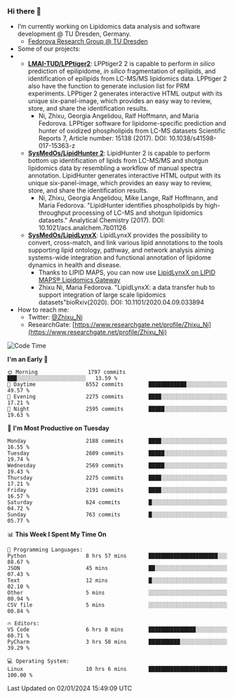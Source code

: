 ### Hi there 👋

- I’m currently working on Lipidomics data analysis and software development @ TU Dresden, Germany.
  + [Fedorova Research Group @ TU Dresden](https://tu-dresden.de/med/mf/zml/forschungsgruppen/fedorova/mitarbeiter-innen-der-fedorova-gruppe)
- Some of our projects:
- + **[LMAI-TUD/LPPtiger2](https://github.com/LMAI-TUD/lpptiger2)**: LPPtiger2 2 is capable to perform *in silico* prediction of epilipidome, *in silico* fragmentation of epilipids, and identification of epilipids from LC-MS/MS lipidomics data. LPPtiger 2 also have the function to generate inclusion list for PRM experiments. LPPtiger 2 generates interactive HTML output with its unique six-panel-image, which provides an easy way to review, store, and share the identification results. 
    * Ni, Zhixu, Georgia Angelidou, Ralf Hoffmann, and Maria Fedorova. LPPtiger software for lipidome-specific prediction and hunter of oxidized phospholipids from LC-MS datasets Scientific Reports 7, Article number: 15138 (2017). DOI: 10.1038/s41598-017-15363-z
  + **[SysMedOs/LipidHunter 2](https://github.com/SysMedOs/lipidhunter)**: LipidHunter 2 is capable to perform bottom up identification of lipids from LC-MS/MS and shotgun lipidomics data by resembling a workflow of manual spectra annotation. LipidHunter generates interactive HTML output with its unique six-panel-image, which provides an easy way to review, store, and share the identification results. 
    * Ni, Zhixu, Georgia Angelidou, Mike Lange, Ralf Hoffmann, and Maria Fedorova. "LipidHunter identifies phospholipids by high-throughput processing of LC-MS and shotgun lipidomics datasets." Analytical Chemistry (2017). DOI: 10.1021/acs.analchem.7b01126
  + **[SysMedOs/LipidLynxX](https://github.com/SysMedOs/LipidLynxX)**: LipidLynxX provides the possibility to convert, cross-match, and link various lipid annotations to the tools supporting lipid ontology, pathway, and network analysis aiming systems-wide integration and functional annotation of lipidome dynamics in health and disease.
    * Thanks to LIPID MAPS, you can now use [LipidLynxX on LIPID MAPS® Lipidomics Gateway](http://lipidmaps.org/lipidlynxx/)
    * Zhixu Ni, Maria Fedorova. "LipidLynxX: a data transfer hub to support integration of large scale lipidomics datasets"bioRxiv(2020). DOI: 10.1101/2020.04.09.033894
- How to reach me:
  + Twitter: [@Zhixu_Ni](https://twitter.com/Zhixu_Ni)
  + ResearchGate: [https://www.researchgate.net/profile/Zhixu_Ni](https://www.researchgate.net/profile/Zhixu_Ni)

<!--START_SECTION:waka-->
![Code Time](http://img.shields.io/badge/Code%20Time-1%2C943%20hrs%202%20mins-blue)

**I'm an Early 🐤** 

```text
🌞 Morning                1797 commits        ███░░░░░░░░░░░░░░░░░░░░░░   13.59 % 
🌆 Daytime                6552 commits        ████████████░░░░░░░░░░░░░   49.57 % 
🌃 Evening                2275 commits        ████░░░░░░░░░░░░░░░░░░░░░   17.21 % 
🌙 Night                  2595 commits        █████░░░░░░░░░░░░░░░░░░░░   19.63 % 
```
📅 **I'm Most Productive on Tuesday** 

```text
Monday                   2188 commits        ████░░░░░░░░░░░░░░░░░░░░░   16.55 % 
Tuesday                  2609 commits        █████░░░░░░░░░░░░░░░░░░░░   19.74 % 
Wednesday                2569 commits        █████░░░░░░░░░░░░░░░░░░░░   19.43 % 
Thursday                 2275 commits        ████░░░░░░░░░░░░░░░░░░░░░   17.21 % 
Friday                   2191 commits        ████░░░░░░░░░░░░░░░░░░░░░   16.57 % 
Saturday                 624 commits         █░░░░░░░░░░░░░░░░░░░░░░░░   04.72 % 
Sunday                   763 commits         █░░░░░░░░░░░░░░░░░░░░░░░░   05.77 % 
```


📊 **This Week I Spent My Time On** 

```text
💬 Programming Languages: 
Python                   8 hrs 57 mins       ██████████████████████░░░   88.67 % 
JSON                     45 mins             ██░░░░░░░░░░░░░░░░░░░░░░░   07.43 % 
Text                     12 mins             █░░░░░░░░░░░░░░░░░░░░░░░░   02.10 % 
Other                    5 mins              ░░░░░░░░░░░░░░░░░░░░░░░░░   00.94 % 
CSV file                 5 mins              ░░░░░░░░░░░░░░░░░░░░░░░░░   00.84 % 

🔥 Editors: 
VS Code                  6 hrs 8 mins        ███████████████░░░░░░░░░░   60.71 % 
PyCharm                  3 hrs 58 mins       ██████████░░░░░░░░░░░░░░░   39.29 % 

💻 Operating System: 
Linux                    10 hrs 6 mins       █████████████████████████   100.00 % 
```


 Last Updated on 02/01/2024 15:49:09 UTC
<!--END_SECTION:waka-->
